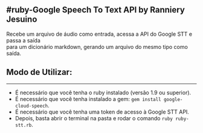 # ruby - Google Speech To Text API by Ranniery Jesuino
---

Recebe um arquivo de áudio como entrada, acessa a API do Google STT e passa a saída  
para um dicionário markdown, gerando um arquivo do mesmo tipo como saída.

## Modo de Utilizar:
---

- É necessário que você tenha o ruby instalado (versão 1.9 ou superior).
- É necessário que você tenha instalado a gem: `gem install google-cloud-speech`.
- É necessário que você tenha uma token de acesso à Google STT API.
- Depois, basta abrir o terminal na pasta e rodar o comando `ruby ruby-stt.rb`.
 
